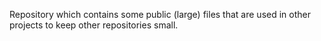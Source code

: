 Repository which contains some public (large) files that are used in other projects to keep other repositories small.
